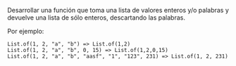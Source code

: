 Desarrollar una función que toma una lista de valores enteros y/o palabras y devuelve una lista de sólo enteros, descartando las palabras. 

Por ejemplo:

    List.of(1, 2, "a", "b") => List.of(1,2)
    List.of(1, 2, "a", "b", 0, 15) => List.of(1,2,0,15)
    List.of(1, 2, "a", "b", "aasf", "1", "123", 231) => List.of(1, 2, 231)
